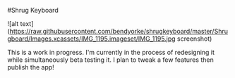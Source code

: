 #Shrug Keyboard

![alt text](https://raw.githubusercontent.com/bendyorke/shrugkeyboard/master/Shrugboard/Images.xcassets/IMG_1195.imageset/IMG_1195.jpg screenshot)

This is a work in progress.  I'm currently in the process of redesigning it while simultaneously beta testing it.  I plan to tweak a few features then publish the app!

